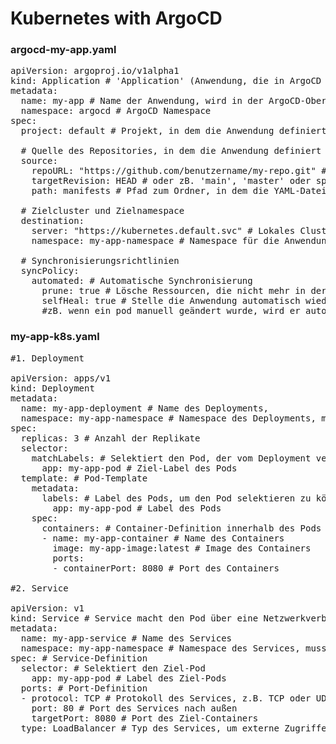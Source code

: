 # Kubernetes with ArgoCD

### argocd-my-app.yaml

<pre>
apiVersion: argoproj.io/v1alpha1
kind: Application # 'Application' (Anwendung, die in ArgoCD verwaltet wird)
metadata:
  name: my-app # Name der Anwendung, wird in der ArgoCD-Oberfläche angezeigt
  namespace: argocd # ArgoCD Namespace
spec:
  project: default # Projekt, in dem die Anwendung definiert ist (default ist das Standardprojekt)

  # Quelle des Repositories, in dem die Anwendung definiert ist
  source:
    repoURL: "https://github.com/benutzername/my-repo.git" # URL des Git-Repositorys
    targetRevision: HEAD # oder zB. 'main', 'master' oder spezifische Branches
    path: manifests # Pfad zum Ordner, in dem die YAML-Dateien liegen, könnte auch zB. 'k8s' sein

  # Zielcluster und Zielnamespace
  destination:
    server: "https://kubernetes.default.svc" # Lokales Cluster, kann auch ein externer Cluster sein
    namespace: my-app-namespace # Namespace für die Anwendung, muss mit dem Service und dem Deployment übereinstimmen

  # Synchronisierungsrichtlinien
  syncPolicy:
    automated: # Automatische Synchronisierung
      prune: true # Lösche Ressourcen, die nicht mehr in der Quelle definiert sind
      selfHeal: true # Stelle die Anwendung automatisch wieder her, wenn sie nicht mehr im gewünschten Zustand ist
      #zB. wenn ein pod manuell geändert wurde, wird er automatisch wieder korrigiert
</pre>

### my-app-k8s.yaml

<pre>
#1. Deployment

apiVersion: apps/v1
kind: Deployment
metadata:
  name: my-app-deployment # Name des Deployments, 
  namespace: my-app-namespace # Namespace des Deployments, muss mit dem Service übereinstimmen
spec:
  replicas: 3 # Anzahl der Replikate
  selector:
    matchLabels: # Selektiert den Pod, der vom Deployment verwaltet wird
      app: my-app-pod # Ziel-Label des Pods
  template: # Pod-Template
    metadata:
      labels: # Label des Pods, um den Pod selektieren zu können im Deployment und im Service
        app: my-app-pod # Label des Pods
    spec:
      containers: # Container-Definition innerhalb des Pods
      - name: my-app-container # Name des Containers
        image: my-app-image:latest # Image des Containers
        ports:
        - containerPort: 8080 # Port des Containers

#2. Service

apiVersion: v1
kind: Service # Service macht den Pod über eine Netzwerkverbindung zugänglich
metadata:
  name: my-app-service # Name des Services
  namespace: my-app-namespace # Namespace des Services, muss mit dem Deployment übereinstimmen
spec: # Service-Definition
  selector: # Selektiert den Ziel-Pod
    app: my-app-pod # Label des Ziel-Pods
  ports: # Port-Definition
  - protocol: TCP # Protokoll des Services, z.B. TCP oder UDP
    port: 80 # Port des Services nach außen
    targetPort: 8080 # Port des Ziel-Containers
  type: LoadBalancer # Typ des Services, um externe Zugriffe zu ermöglichen
</pre>
